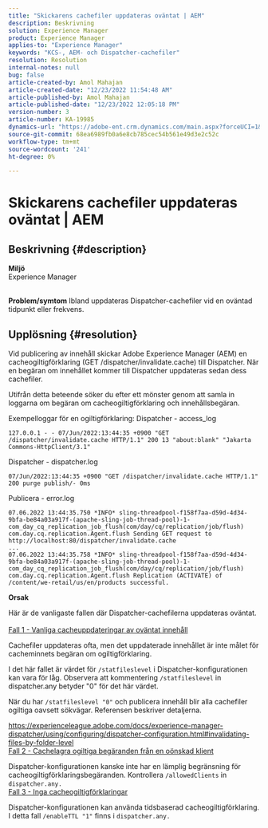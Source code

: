 ```yaml
---
title: "Skickarens cachefiler uppdateras oväntat | AEM"
description: Beskrivning
solution: Experience Manager
product: Experience Manager
applies-to: "Experience Manager"
keywords: "KCS-, AEM- och Dispatcher-cachefiler"
resolution: Resolution
internal-notes: null
bug: false
article-created-by: Amol Mahajan
article-created-date: "12/23/2022 11:54:48 AM"
article-published-by: Amol Mahajan
article-published-date: "12/23/2022 12:05:18 PM"
version-number: 3
article-number: KA-19985
dynamics-url: "https://adobe-ent.crm.dynamics.com/main.aspx?forceUCI=1&pagetype=entityrecord&etn=knowledgearticle&id=ae88ec97-b882-ed11-81ac-6045bd006295"
source-git-commit: 68ea6989fb0a6e8cb785cec54b561e49d3e2c52c
workflow-type: tm+mt
source-wordcount: '241'
ht-degree: 0%

---
```


# Skickarens cachefiler uppdateras oväntat | AEM

## Beskrivning {#description}

<b>Miljö</b><br>Experience Manager<br><br>

<b>Problem/symtom</b>
Ibland uppdateras Dispatcher-cachefiler vid en oväntad tidpunkt eller frekvens.


## Upplösning {#resolution}


Vid publicering av innehåll skickar Adobe Experience Manager (AEM) en cacheogiltigförklaring (GET /dispatcher/invalidate.cache) till Dispatcher. När en begäran om innehållet kommer till Dispatcher uppdateras sedan dess cachefiler.

Utifrån detta beteende söker du efter ett mönster genom att samla in loggarna om begäran om cacheogiltigförklaring och innehållsbegäran.

Exempelloggar för en ogiltigförklaring: Dispatcher - access_log<br>

```
127.0.0.1 - - 07/Jun/2022:13:44:35 +0900 "GET /dispatcher/invalidate.cache HTTP/1.1" 200 13 "about:blank" "Jakarta Commons-HttpClient/3.1"
```

Dispatcher - dispatcher.log<br>

```
07/Jun/2022:13:44:35 +0900 "GET /dispatcher/invalidate.cache HTTP/1.1" 200 purge publish/- 0ms
```

Publicera - error.log<br>

```
07.06.2022 13:44:35.750 *INFO* sling-threadpool-f158f7aa-d59d-4d34-9bfa-be84a03a917f-(apache-sling-job-thread-pool)-1-com_day_cq_replication_job_flush(com/day/cq/replication/job/flush) com.day.cq.replication.Agent.flush Sending GET request to http://localhost:80/dispatcher/invalidate.cache
...
07.06.2022 13:44:35.758 *INFO* sling-threadpool-f158f7aa-d59d-4d34-9bfa-be84a03a917f-(apache-sling-job-thread-pool)-1-com_day_cq_replication_job_flush(com/day/cq/replication/job/flush) com.day.cq.replication.Agent.flush Replication (ACTIVATE) of /content/we-retail/us/en/products successful.
```




<b>Orsak</b>

Här är de vanligaste fallen där Dispatcher-cachefilerna uppdateras oväntat.
 <br>
<u>Fall 1 - Vanliga cacheuppdateringar av oväntat innehåll</u>

Cachefiler uppdateras ofta, men det uppdaterade innehållet är inte målet för cacheminnets begäran om ogiltigförklaring.

I det här fallet är värdet för `/statfileslevel` i Dispatcher-konfigurationen kan vara för låg. Observera att kommentering `/statfileslevel` in dispatcher.any betyder &quot;0&quot; för det här värdet.

När du har `/statfileslevel "0"` och publicera innehåll blir alla cachefiler ogiltiga oavsett sökvägar. Referensen beskriver detaljerna.

https://experienceleague.adobe.com/docs/experience-manager-dispatcher/using/configuring/dispatcher-configuration.html#invalidating-files-by-folder-level
 <br>
<u>Fall 2 - Cachelagra ogiltiga begäranden från en oönskad klient</u>

Dispatcher-konfigurationen kanske inte har en lämplig begränsning för cacheogiltigförklaringsbegäranden. Kontrollera `/allowedClients` in `dispatcher.any.`
 <br>
<u>Fall 3 - Inga cacheogiltigförklaringar</u>

Dispatcher-konfigurationen kan använda tidsbaserad cacheogiltigförklaring. I detta fall `/enableTTL "1"` finns i `dispatcher.any.`
